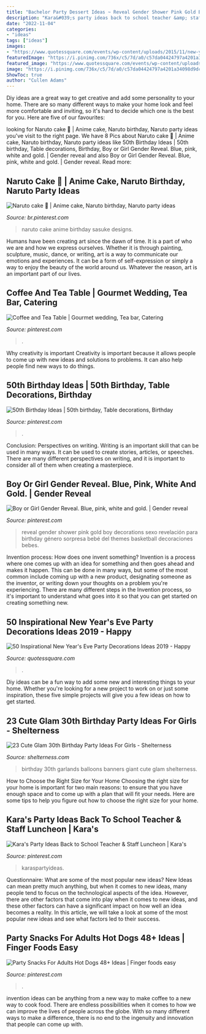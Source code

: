 ```yaml
---
title: "Bachelor Party Dessert Ideas ~ Reveal Gender Shower Pink Gold Boy Decorations Sexo Revelación Para Birthday Género Sorpresa Bebé Del Themes Basketball Decoraciones Bebes"
description: "Kara&#039;s party ideas back to school teacher &amp; staff luncheon"
date: "2022-11-04"
categories:
- "ideas"
tags: ["ideas"]
images:
- "https://www.quotessquare.com/events/wp-content/uploads/2015/11/new-years-decorations-ideas-2016.jpg"
featuredImage: "https://i.pinimg.com/736x/c5/7d/a0/c57da04424797a4201a34098d9dc2952.jpg"
featured_image: "https://www.quotessquare.com/events/wp-content/uploads/2015/11/new-years-decorations-ideas-2016.jpg"
image: "https://i.pinimg.com/736x/c5/7d/a0/c57da04424797a4201a34098d9dc2952.jpg"
ShowToc: true
author: "Cullen Adams"
---
```



Diy ideas are a great way to get creative and add some personality to your home. There are so many different ways to make your home look and feel more comfortable and inviting, so it's hard to decide which one is the best for you. Here are five of our favourites:

	

		
looking for Naruto cake 🎂 | Anime cake, Naruto birthday, Naruto party ideas you've visit to the right page. We have 8 Pics about Naruto cake 🎂 | Anime cake, Naruto birthday, Naruto party ideas like 50th Birthday Ideas | 50th birthday, Table decorations, Birthday, Boy or Girl Gender Reveal. Blue, pink, white and gold. | Gender reveal and also Boy or Girl Gender Reveal. Blue, pink, white and gold. | Gender reveal. Read more:
		
    
## Naruto Cake 🎂 | Anime Cake, Naruto Birthday, Naruto Party Ideas

<img loading=lazy src="https://i.pinimg.com/736x/bd/13/e2/bd13e21cbe0b040317e8b0b2e03eb1ee.jpg" onerror="this.onerror=null;this.src='https://tse1.mm.bing.net/th?id=OIP.hxGyFhS8Tk1l1TXkDBWheAHaNd&amp;pid=15.1';" alt="Naruto cake 🎂 | Anime cake, Naruto birthday, Naruto party ideas">

_Source: br.pinterest.com_

>naruto cake anime birthday sasuke designs. 

	

Humans have been creating art since the dawn of time. It is a part of who we are and how we express ourselves. Whether it is through painting, sculpture, music, dance, or writing, art is a way to communicate our emotions and experiences. It can be a form of self-expression or simply a way to enjoy the beauty of the world around us. Whatever the reason, art is an important part of our lives.

    
## Coffee And Tea Table | Gourmet Wedding, Tea Bar, Catering

<img loading=lazy src="https://i.pinimg.com/736x/8b/30/9a/8b309a2ab035e2e10f183219c256bd89.jpg" onerror="this.onerror=null;this.src='https://tse1.mm.bing.net/th?id=OIP.YrMraQOSQHb2SIbEtLFARwHaJ3&amp;pid=15.1';" alt="Coffee and Tea Table | Gourmet wedding, Tea bar, Catering">

_Source: pinterest.com_

>. 

	

Why creativity is important
Creativity is important because it allows people to come up with new ideas and solutions to problems. It can also help people find new ways to do things.

    
## 50th Birthday Ideas | 50th Birthday, Table Decorations, Birthday

<img loading=lazy src="https://i.pinimg.com/736x/57/62/21/576221774e867fd49bbd2a9f152e68de.jpg" onerror="this.onerror=null;this.src='https://tse3.mm.bing.net/th?id=OIP.0K9vtAi-U_4GZ8sotCAmGAHaJ3&amp;pid=15.1';" alt="50th Birthday Ideas | 50th birthday, Table decorations, Birthday">

_Source: pinterest.com_

>. 

	

Conclusion: Perspectives on writing.
Writing is an important skill that can be used in many ways. It can be used to create stories, articles, or speeches. There are many different perspectives on writing, and it is important to consider all of them when creating a masterpiece.

    
## Boy Or Girl Gender Reveal. Blue, Pink, White And Gold. | Gender Reveal

<img loading=lazy src="https://i.pinimg.com/736x/0b/eb/9d/0beb9d4f58b73db81966fe8876f74dad.jpg" onerror="this.onerror=null;this.src='https://tse3.mm.bing.net/th?id=OIP.zW5yWdb0ILGs29mtS_qzngHaJ3&amp;pid=15.1';" alt="Boy or Girl Gender Reveal. Blue, pink, white and gold. | Gender reveal">

_Source: pinterest.com_

>reveal gender shower pink gold boy decorations sexo revelación para birthday género sorpresa bebé del themes basketball decoraciones bebes. 

	

Invention process: How does one invent something?
Invention is a process where one comes up with an idea for something and then goes ahead and makes it happen. This can be done in many ways, but some of the most common include coming up with a new product, designating someone as the inventor, or writing down your thoughts on a problem you're experiencing. There are many different steps in the Invention process, so it's important to understand what goes into it so that you can get started on creating something new.

    
## 50 Inspirational New Year&#039;s Eve Party Decorations Ideas 2019 - Happy

<img loading=lazy src="https://www.quotessquare.com/events/wp-content/uploads/2015/11/new-years-decorations-ideas-2016.jpg" onerror="this.onerror=null;this.src='https://tse2.mm.bing.net/th?id=OIP.7H_lDyM6ANJjXusFXzX7GQHaLI&amp;pid=15.1';" alt="50 Inspirational New Year&#039;s Eve Party Decorations Ideas 2019 - Happy">

_Source: quotessquare.com_

>. 

	

Diy ideas can be a fun way to add some new and interesting things to your home. Whether you're looking for a new project to work on or just some inspiration, these five simple projects will give you a few ideas on how to get started.

    
## 23 Cute Glam 30th Birthday Party Ideas For Girls - Shelterness

<img loading=lazy src="https://i.shelterness.com/2017/02/04-giant-balloons-banners-and-garlands.jpg" onerror="this.onerror=null;this.src='https://tse2.mm.bing.net/th?id=OIP.uexFYFHb_cbRifhb0lJRcQHaJ4&amp;pid=15.1';" alt="23 Cute Glam 30th Birthday Party Ideas For Girls - Shelterness">

_Source: shelterness.com_

>birthday 30th garlands balloons banners giant cute glam shelterness. 

	

How to Choose the Right Size for Your Home
Choosing the right size for your home is important for two main reasons: to ensure that you have enough space and to come up with a plan that will fit your needs. Here are some tips to help you figure out how to choose the right size for your home.

    
## Kara&#039;s Party Ideas Back To School Teacher &amp; Staff Luncheon | Kara&#039;s

<img loading=lazy src="https://i.pinimg.com/736x/c5/7d/a0/c57da04424797a4201a34098d9dc2952.jpg" onerror="this.onerror=null;this.src='https://tse3.mm.bing.net/th?id=OIP.ORihYdN0k0Z3wUEEP2MGOAHaJ3&amp;pid=15.1';" alt="Kara&#039;s Party Ideas Back to School Teacher &amp; Staff Luncheon | Kara&#039;s">

_Source: pinterest.com_

>karaspartyideas. 

	

Questionnaire: What are some of the most popular new ideas?
New Ideas can mean pretty much anything, but when it comes to new ideas, many people tend to focus on the technological aspects of the idea. However, there are other factors that come into play when it comes to new ideas, and these other factors can have a significant impact on how well an idea becomes a reality. In this article, we will take a look at some of the most popular new ideas and see what factors led to their success.

    
## Party Snacks For Adults Hot Dogs 48+ Ideas | Finger Foods Easy

<img loading=lazy src="https://i.pinimg.com/736x/b9/6a/64/b96a64d0ac4287ab01dd0bff6fd4b3a8.jpg" onerror="this.onerror=null;this.src='https://tse3.mm.bing.net/th?id=OIP.2BSJj5ShInHmZ5BLXVSxCAAAAA&amp;pid=15.1';" alt="Party Snacks For Adults Hot Dogs 48+ Ideas | Finger foods easy">

_Source: pinterest.com_

>. 

	

invention ideas can be anything from a new way to make coffee to a new way to cook food. There are endless possibilities when it comes to how we can improve the lives of people across the globe. With so many different ways to make a difference, there is no end to the ingenuity and innovation that people can come up with.

